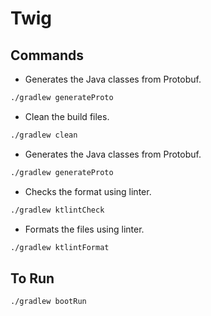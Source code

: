 # Twig

## Commands
- Generates the Java classes from Protobuf. 
```bash
./gradlew generateProto
```

- Clean the build files. 
```bash
./gradlew clean
```

- Generates the Java classes from Protobuf. 
```bash
./gradlew generateProto
```

- Checks the format using linter.
```bash
./gradlew ktlintCheck
```

- Formats the files using linter.
```bash
./gradlew ktlintFormat
```

## To Run
```bash
./gradlew bootRun
```
